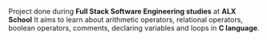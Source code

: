 
Project done during **Full Stack Software Engineering studies** at **ALX School** 
It aims to learn about arithmetic operators, relational operators, boolean operators, comments, declaring variables and loops in **C language**.

